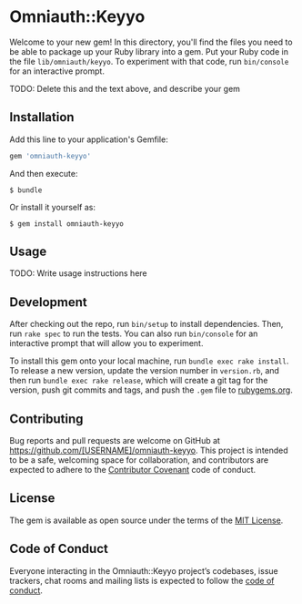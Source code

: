 # Omniauth::Keyyo

Welcome to your new gem! In this directory, you'll find the files you need to be able to package up your Ruby library into a gem. Put your Ruby code in the file `lib/omniauth/keyyo`. To experiment with that code, run `bin/console` for an interactive prompt.

TODO: Delete this and the text above, and describe your gem

## Installation

Add this line to your application's Gemfile:

```ruby
gem 'omniauth-keyyo'
```

And then execute:

    $ bundle

Or install it yourself as:

    $ gem install omniauth-keyyo

## Usage

TODO: Write usage instructions here

## Development

After checking out the repo, run `bin/setup` to install dependencies. Then, run `rake spec` to run the tests. You can also run `bin/console` for an interactive prompt that will allow you to experiment.

To install this gem onto your local machine, run `bundle exec rake install`. To release a new version, update the version number in `version.rb`, and then run `bundle exec rake release`, which will create a git tag for the version, push git commits and tags, and push the `.gem` file to [rubygems.org](https://rubygems.org).

## Contributing

Bug reports and pull requests are welcome on GitHub at https://github.com/[USERNAME]/omniauth-keyyo. This project is intended to be a safe, welcoming space for collaboration, and contributors are expected to adhere to the [Contributor Covenant](http://contributor-covenant.org) code of conduct.

## License

The gem is available as open source under the terms of the [MIT License](https://opensource.org/licenses/MIT).

## Code of Conduct

Everyone interacting in the Omniauth::Keyyo project’s codebases, issue trackers, chat rooms and mailing lists is expected to follow the [code of conduct](https://github.com/[USERNAME]/omniauth-keyyo/blob/master/CODE_OF_CONDUCT.md).
